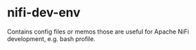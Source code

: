 # nifi-dev-env
Contains config files or memos those are useful for Apache NiFi development, e.g. bash profile.
